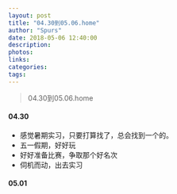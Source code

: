 ```yaml
---
layout: post
title: "04.30到05.06.home"
author: "Spurs"
date: 2018-05-06 12:40:00
description:
photos:
links:
categories:
tags:
---
```


> 04.30到05.06.home

<!-- more -->

#### 04.30

- 感觉暑期实习，只要打算找了，总会找到一个的。
- 五一假期，好好玩
- 好好准备比赛，争取那个好名次
- 伺机而动，出去实习





#### 05.01



